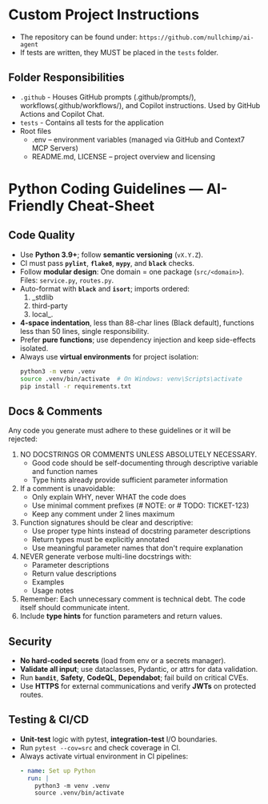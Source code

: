 # Custom Project Instructions

* The repository can be found under: `https://github.com/nullchimp/ai-agent`
* If tests are written, they MUST be placed in the `tests` folder.

## Folder Responsibilities
* `.github` - Houses GitHub prompts (.github/prompts/), workflows(.github/workflows/), and Copilot instructions. Used by GitHub Actions and Copilot Chat.
* `tests` - Contains all tests for the application
* Root files
    * .env – environment variables (managed via GitHub and Context7 MCP Servers)
    * README.md, LICENSE – project overview and licensing

# Python Coding Guidelines — AI-Friendly Cheat-Sheet

## Code Quality
- Use **Python 3.9+**; follow **semantic versioning** (`vX.Y.Z`).
- CI must pass **`pylint`**, **`flake8`**, **`mypy`**, and **`black`** checks.
- Follow **modular design**: One domain = one package (`src/<domain>`). Files: `service.py`, `routes.py`.
- Auto-format with **`black`** and **`isort`**; imports ordered:
  1. _stdlib
  2. third-party
  3. local_.
- **4-space indentation**, less than 88-char lines (Black default), functions less than 50 lines, single responsibility.
- Prefer **pure functions**; use dependency injection and keep side-effects isolated.
- Always use **virtual environments** for project isolation:
  ```bash
  python3 -m venv .venv
  source .venv/bin/activate  # On Windows: venv\Scripts\activate
  pip install -r requirements.txt
  ```

## Docs & Comments
Any code you generate must adhere to these guidelines or it will be rejected:
1. NO DOCSTRINGS OR COMMENTS UNLESS ABSOLUTELY NECESSARY.
   - Good code should be self-documenting through descriptive variable and function names
   - Type hints already provide sufficient parameter information
2. If a comment is unavoidable:
   - Only explain WHY, never WHAT the code does
   - Use minimal comment prefixes (# NOTE: or # TODO: TICKET-123)
   - Keep any comment under 2 lines maximum
3. Function signatures should be clear and descriptive:
   - Use proper type hints instead of docstring parameter descriptions
   - Return types must be explicitly annotated
   - Use meaningful parameter names that don't require explanation
4. NEVER generate verbose multi-line docstrings with:
   - Parameter descriptions
   - Return value descriptions
   - Examples
   - Usage notes
5. Remember: Each unnecessary comment is technical debt. The code itself should communicate intent.
6. Include **type hints** for function parameters and return values.

## Security
- **No hard-coded secrets** (load from env or a secrets manager).
- **Validate all input**; use dataclasses, Pydantic, or attrs for data validation.
- Run **`bandit`**, **Safety**, **CodeQL**, **Dependabot**; fail build on critical CVEs.
- Use **HTTPS** for external communications and verify **JWTs** on protected routes.

## Testing & CI/CD
- **Unit-test** logic with pytest, **integration-test** I/O boundaries.
- Run `pytest --cov=src` and check coverage in CI.
- Always activate virtual environment in CI pipelines:
  ```yaml
  - name: Set up Python
    run: |
      python3 -m venv .venv
      source .venv/bin/activate
  ```